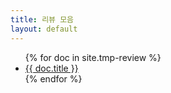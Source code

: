 ```yaml
---
title: 리뷰 모음
layout: default
---
```


<ul>
  {% for doc in site.tmp-review %}
    <li><a href="{{ doc.url }}">{{ doc.title }}</a></li>
  {% endfor %}
</ul>
